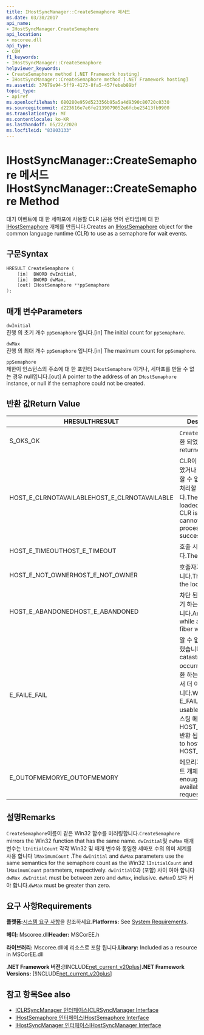 ```yaml
---
title: IHostSyncManager::CreateSemaphore 메서드
ms.date: 03/30/2017
api_name:
- IHostSyncManager.CreateSemaphore
api_location:
- mscoree.dll
api_type:
- COM
f1_keywords:
- IHostSyncManager::CreateSemaphore
helpviewer_keywords:
- CreateSemaphore method [.NET Framework hosting]
- IHostSyncManager::CreateSemaphore method [.NET Framework hosting]
ms.assetid: 37679e94-5ff9-4173-8fa5-457febeb89bf
topic_type:
- apiref
ms.openlocfilehash: 680280e959d523356b95a5a4d9390c80720c0330
ms.sourcegitcommit: d223616e7e6fe2139079052e6fcbe25413fb9900
ms.translationtype: MT
ms.contentlocale: ko-KR
ms.lasthandoff: 05/22/2020
ms.locfileid: "83803133"
---
```

# <a name="ihostsyncmanagercreatesemaphore-method"></a><span data-ttu-id="acc0d-102">IHostSyncManager::CreateSemaphore 메서드</span><span class="sxs-lookup"><span data-stu-id="acc0d-102">IHostSyncManager::CreateSemaphore Method</span></span>
<span data-ttu-id="acc0d-103">대기 이벤트에 대 한 세마포에 사용할 CLR (공용 언어 런타임)에 대 한 [IHostSemaphore](ihostsemaphore-interface.md) 개체를 만듭니다.</span><span class="sxs-lookup"><span data-stu-id="acc0d-103">Creates an [IHostSemaphore](ihostsemaphore-interface.md) object for the common language runtime (CLR) to use as a semaphore for wait events.</span></span>  
  
## <a name="syntax"></a><span data-ttu-id="acc0d-104">구문</span><span class="sxs-lookup"><span data-stu-id="acc0d-104">Syntax</span></span>  
  
```cpp  
HRESULT CreateSemaphore (  
    [in]  DWORD dwInitial,  
    [in]  DWORD dwMax,  
    [out] IHostSemaphore **ppSemaphore  
);  
```  
  
## <a name="parameters"></a><span data-ttu-id="acc0d-105">매개 변수</span><span class="sxs-lookup"><span data-stu-id="acc0d-105">Parameters</span></span>  
 `dwInitial`  
 <span data-ttu-id="acc0d-106">진행 의 초기 개수 `ppSemaphore` 입니다.</span><span class="sxs-lookup"><span data-stu-id="acc0d-106">[in] The initial count for `ppSemaphore`.</span></span>  
  
 `dwMax`  
 <span data-ttu-id="acc0d-107">진행 의 최대 개수 `ppSemaphore` 입니다.</span><span class="sxs-lookup"><span data-stu-id="acc0d-107">[in] The maximum count for `ppSemaphore`.</span></span>  
  
 `ppSemaphore`  
 <span data-ttu-id="acc0d-108">제한이 인스턴스의 주소에 대 한 포인터 `IHostSemaphore` 이거나, 세마포를 만들 수 없는 경우 null입니다.</span><span class="sxs-lookup"><span data-stu-id="acc0d-108">[out] A pointer to the address of an `IHostSemaphore` instance, or null if the semaphore could not be created.</span></span>  
  
## <a name="return-value"></a><span data-ttu-id="acc0d-109">반환 값</span><span class="sxs-lookup"><span data-stu-id="acc0d-109">Return Value</span></span>  
  
|<span data-ttu-id="acc0d-110">HRESULT</span><span class="sxs-lookup"><span data-stu-id="acc0d-110">HRESULT</span></span>|<span data-ttu-id="acc0d-111">Description</span><span class="sxs-lookup"><span data-stu-id="acc0d-111">Description</span></span>|  
|-------------|-----------------|  
|<span data-ttu-id="acc0d-112">S_OK</span><span class="sxs-lookup"><span data-stu-id="acc0d-112">S_OK</span></span>|<span data-ttu-id="acc0d-113">`CreateSemaphore`성공적으로 반환 되었습니다.</span><span class="sxs-lookup"><span data-stu-id="acc0d-113">`CreateSemaphore` returned successfully.</span></span>|  
|<span data-ttu-id="acc0d-114">HOST_E_CLRNOTAVAILABLE</span><span class="sxs-lookup"><span data-stu-id="acc0d-114">HOST_E_CLRNOTAVAILABLE</span></span>|<span data-ttu-id="acc0d-115">CLR이 프로세스에 로드 되지 않았거나 CLR이 관리 코드를 실행할 수 없거나 호출을 성공적으로 처리할 수 없는 상태에 있습니다.</span><span class="sxs-lookup"><span data-stu-id="acc0d-115">The CLR has not been loaded into a process, or the CLR is in a state in which it cannot run managed code or process the call successfully.</span></span>|  
|<span data-ttu-id="acc0d-116">HOST_E_TIMEOUT</span><span class="sxs-lookup"><span data-stu-id="acc0d-116">HOST_E_TIMEOUT</span></span>|<span data-ttu-id="acc0d-117">호출 시간이 초과 되었습니다.</span><span class="sxs-lookup"><span data-stu-id="acc0d-117">The call timed out.</span></span>|  
|<span data-ttu-id="acc0d-118">HOST_E_NOT_OWNER</span><span class="sxs-lookup"><span data-stu-id="acc0d-118">HOST_E_NOT_OWNER</span></span>|<span data-ttu-id="acc0d-119">호출자가 잠금을 소유 하지 않습니다.</span><span class="sxs-lookup"><span data-stu-id="acc0d-119">The caller does not own the lock.</span></span>|  
|<span data-ttu-id="acc0d-120">HOST_E_ABANDONED</span><span class="sxs-lookup"><span data-stu-id="acc0d-120">HOST_E_ABANDONED</span></span>|<span data-ttu-id="acc0d-121">차단 된 스레드나 파이버에서 대기 하는 동안 이벤트를 취소 했습니다.</span><span class="sxs-lookup"><span data-stu-id="acc0d-121">An event was canceled while a blocked thread or fiber was waiting on it.</span></span>|  
|<span data-ttu-id="acc0d-122">E_FAIL</span><span class="sxs-lookup"><span data-stu-id="acc0d-122">E_FAIL</span></span>|<span data-ttu-id="acc0d-123">알 수 없는 치명적인 오류가 발생 했습니다.</span><span class="sxs-lookup"><span data-stu-id="acc0d-123">An unknown catastrophic failure occurred.</span></span> <span data-ttu-id="acc0d-124">메서드가 E_FAIL 반환 하는 경우 해당 프로세스 내에서 더 이상 CLR을 사용할 수 없습니다.</span><span class="sxs-lookup"><span data-stu-id="acc0d-124">When a method returns E_FAIL, the CLR is no longer usable within the process.</span></span> <span data-ttu-id="acc0d-125">호스팅 메서드를 이후에 호출 하면 HOST_E_CLRNOTAVAILABLE 반환 됩니다.</span><span class="sxs-lookup"><span data-stu-id="acc0d-125">Subsequent calls to hosting methods return HOST_E_CLRNOTAVAILABLE.</span></span>|  
|<span data-ttu-id="acc0d-126">E_OUTOFMEMORY</span><span class="sxs-lookup"><span data-stu-id="acc0d-126">E_OUTOFMEMORY</span></span>|<span data-ttu-id="acc0d-127">메모리가 부족 하 여 요청한 이벤트 개체를 만들 수 없습니다.</span><span class="sxs-lookup"><span data-stu-id="acc0d-127">Not enough memory was available to create the requested event object.</span></span>|  
  
## <a name="remarks"></a><span data-ttu-id="acc0d-128">설명</span><span class="sxs-lookup"><span data-stu-id="acc0d-128">Remarks</span></span>  
 <span data-ttu-id="acc0d-129">`CreateSemaphore`이름이 같은 Win32 함수를 미러링합니다.</span><span class="sxs-lookup"><span data-stu-id="acc0d-129">`CreateSemaphore` mirrors the Win32 function that has the same name.</span></span> <span data-ttu-id="acc0d-130">`dwInitial`및 `dwMax` 매개 변수는 `lInitialCount` 각각 Win32 및 매개 변수와 동일한 세마포 수의 의미 체계를 사용 합니다 `lMaximumCount` .</span><span class="sxs-lookup"><span data-stu-id="acc0d-130">The `dwInitial` and `dwMax` parameters use the same semantics for the semaphore count as the Win32 `lInitialCount` and `lMaximumCount` parameters, respectively.</span></span> <span data-ttu-id="acc0d-131">`dwInitial`0과 (포함) 사이 여야 합니다 `dwMax` .</span><span class="sxs-lookup"><span data-stu-id="acc0d-131">`dwInitial` must be between zero and `dwMax`, inclusive.</span></span> <span data-ttu-id="acc0d-132">`dwMax`0 보다 커야 합니다.</span><span class="sxs-lookup"><span data-stu-id="acc0d-132">`dwMax` must be greater than zero.</span></span>  
  
## <a name="requirements"></a><span data-ttu-id="acc0d-133">요구 사항</span><span class="sxs-lookup"><span data-stu-id="acc0d-133">Requirements</span></span>  
 <span data-ttu-id="acc0d-134">**플랫폼:**[시스템 요구 사항](../../get-started/system-requirements.md)을 참조하세요.</span><span class="sxs-lookup"><span data-stu-id="acc0d-134">**Platforms:** See [System Requirements](../../get-started/system-requirements.md).</span></span>  
  
 <span data-ttu-id="acc0d-135">**헤더:** Mscoree.dll</span><span class="sxs-lookup"><span data-stu-id="acc0d-135">**Header:** MSCorEE.h</span></span>  
  
 <span data-ttu-id="acc0d-136">**라이브러리:** Mscoree.dll에 리소스로 포함 됩니다.</span><span class="sxs-lookup"><span data-stu-id="acc0d-136">**Library:** Included as a resource in MSCorEE.dll</span></span>  
  
 <span data-ttu-id="acc0d-137">**.NET Framework 버전:**[!INCLUDE[net_current_v20plus](../../../../includes/net-current-v20plus-md.md)]</span><span class="sxs-lookup"><span data-stu-id="acc0d-137">**.NET Framework Versions:** [!INCLUDE[net_current_v20plus](../../../../includes/net-current-v20plus-md.md)]</span></span>  
  
## <a name="see-also"></a><span data-ttu-id="acc0d-138">참고 항목</span><span class="sxs-lookup"><span data-stu-id="acc0d-138">See also</span></span>

- [<span data-ttu-id="acc0d-139">ICLRSyncManager 인터페이스</span><span class="sxs-lookup"><span data-stu-id="acc0d-139">ICLRSyncManager Interface</span></span>](iclrsyncmanager-interface.md)
- [<span data-ttu-id="acc0d-140">IHostSemaphore 인터페이스</span><span class="sxs-lookup"><span data-stu-id="acc0d-140">IHostSemaphore Interface</span></span>](ihostsemaphore-interface.md)
- [<span data-ttu-id="acc0d-141">IHostSyncManager 인터페이스</span><span class="sxs-lookup"><span data-stu-id="acc0d-141">IHostSyncManager Interface</span></span>](ihostsyncmanager-interface.md)
